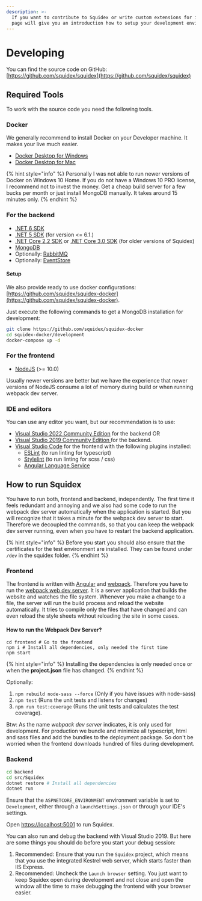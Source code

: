 ```yaml
---
description: >-
  If you want to contribute to Squidex or write custom extensions for it, this
  page will give you an introduction how to setup your development environment.
---
```


# Developing

You can find the source code on GitHub: [https://github.com/squidex/squidex](https://github.com/squidex/squidex)

## Required Tools

To work with the source code you need the following tools.

### Docker

We generally recommend to install Docker on your Developer machine. It makes your live much easier.

* [Docker Desktop for Windows](https://docs.docker.com/docker-for-windows/)
* [Docker Desktop for Mac](https://docs.docker.com/docker-for-mac/)

{% hint style="info" %}
Personally I was not able to run newer versions of Docker on Windows 10 Home. If you do not have a Windows 10 PRO license, I recommend not to invest the money. Get a cheap build server for a few bucks per month or just install MongoDB manually. It takes around 15 minutes only.
{% endhint %}

### For the backend

* [.NET 6  SDK](https://dotnet.microsoft.com/en-us/download/dotnet/6.0)
* [.NET 5 SDK](https://dotnet.microsoft.com/download/dotnet/5.0) (for version <= 6.1.)
* [.NET Core 2.2 SDK](https://dotnet.microsoft.com/download/dotnet-core/2.2) or [.NET Core 3.0 SDK](https://dotnet.microsoft.com/download/dotnet-core/3.0) (for older versions of Squidex)
* [MongoDB](https://www.mongodb.com)
* Optionally: [RabbitMQ](https://www.rabbitmq.com/download.html)
* Optionally: [EventStore](https://eventstore.org)

#### Setup

We also provide ready to use docker configurations: [https://github.com/squidex/squidex-docker](https://github.com/squidex/squidex-docker).

Just execute the following commands to get a MongoDB installation for development:

```bash
git clone https://github.com/squidex/squidex-docker
cd squidex-docker/development
docker-compose up -d
```

### For the frontend

* [NodeJS](https://nodejs.org/en/) (>= 10.0)

Usually newer versions are better but we have the experience that newer versions of NodeJS consume a lot of memory during build or when running webpack dev server.

### IDE and editors

You can use any editor you want, but our recommendation is to use:

* [Visual Studio 2022 Community Edition](https://visualstudio.microsoft.com/de/vs/community/) for the backend OR
* [Visual Studio 2019 Community Edition ](https://visualstudio.microsoft.com/vs/?rr=https%3A%2F%2Fwww.google.com%2F)for the backend.
* [Visual Studio Code](https://code.visualstudio.com) for the frontend with the following plugins installed:
  * [ESLint](https://marketplace.visualstudio.com/items?itemName=dbaeumer.vscode-eslint) (to run linting for typescript)
  * [Stylelint](https://marketplace.visualstudio.com/items?itemName=stylelint.vscode-stylelint) (to run linting for scss / css)
  * [Angular Language Service](https://marketplace.visualstudio.com/items?itemName=Angular.ng-template)

## How to run Squidex

You have to run both, frontend and backend, independently. The first time it feels redundant and annoying and we also had some code to run the webpack dev server automatically when the application is started. But you will recognize that it takes a minute for the webpack dev server to start. Therefore we decoupled the commands, so that you can keep the webpack dev server running, even when you have to restart the backend application.

{% hint style="info" %}
Before you start you should also ensure that the certificates for the test environment are installed. They can be found under `/dev` in the squidex folder.
{% endhint %}

### Frontend

The frontend is written with [Angular](https://angular.io) and [webpack](https://webpack.js.org). Therefore you have to run the [webpack web dev server](https://webpack.js.org/configuration/dev-server/). It is a server application that builds the website and watches the file system. Whenever you make a change to a file, the server will run the build process and reload the website automatically. It tries to compile only the files that have changed and can even reload the style sheets without reloading the site in some cases.

#### How to run the Webpack Dev Server?

```
cd frontend # Go to the frontend
npm i # Install all dependencies, only needed the first time
npm start
```

{% hint style="info" %}
Installing the dependencies is only needed once or when the **project.json** file has changed.
{% endhint %}

Optionally:

1. `npm rebuild node-sass --force` (Only if you have issues with node-sass)
2. `npm test` (Runs the unit tests and listens for changes)
3. `npm run test:coverage` (Runs the unit tests and calculates the test coverage).

Btw: As the name _webpack dev server_ indicates, it is only used for development. For production we bundle and minimize all typescript, html and sass files and add the bundles to the deployment package. So don't be worried when the frontend downloads hundred of files during development.

### Backend

```bash
cd backend
cd src/Squidex
dotnet restore # Install all dependencies
dotnet run
```

Ensure that the `ASPNETCORE_ENVIRONMENT` environment variable is set to `Development`, either through a `launchSettings.json` or through your IDE's settings.

Open [https://localhost:5001](https://localhost:5001) to run Squidex.

You can also run and debug the backend with Visual Studio 2019. But here are some things you should do before you start your debug session:

1. Recommended: Ensure that you run the `Squidex` project, which means that you use the integrated Kestrel web server, which starts faster than IIS Express.
2. Recommended: Uncheck the `Launch browser` setting. You just want to keep Squidex open during development and not close and open the window all the time to make debugging the frontend with your browser easier.
